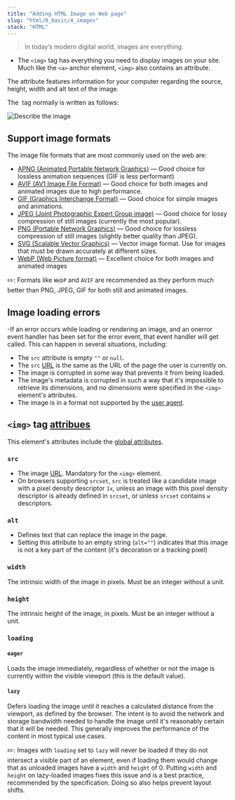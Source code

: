```yaml
---
title: "Adding HTML Image on Web page"
slug: "html/0_basic/4_images"
stack: "HTML"
---
```


> In today’s modern digital world, images are everything.

- The `<img>` tag has everything you need to display images on your site. Much like the `<a>` anchor element, `<img>` also contains an attribute.

The attribute features information for your computer regarding the source, height, width and alt text of the image.

The <img> tag normally is written as follows:

<img src="yourimage.jpg" alt="Describe the image" height="X" width="X">

## Support image formats

The image file formats that are most commonly used on the web are:

- [APNG (Animated Portable Network Graphics)](https://developer.mozilla.org/en-US/docs/Web/Media/Formats/Image_types#apng_animated_portable_network_graphics) — Good choice for lossless animation sequences (GIF is less performant)
- [AVIF (AV1 Image File Format)](https://developer.mozilla.org/en-US/docs/Web/Media/Formats/Image_types#avif_image) — Good choice for both images and animated images due to high performance.
- [GIF (Graphics Interchange Format)](https://developer.mozilla.org/en-US/docs/Web/Media/Formats/Image_types#gif_graphics_interchange_format) — Good choice for simple images and animations.
- [JPEG (Joint Photographic Expert Group image)](https://developer.mozilla.org/en-US/docs/Web/Media/Formats/Image_types#jpeg_joint_photographic_experts_group_image) — Good choice for lossy compression of still images (currently the most popular).
- [PNG (Portable Network Graphics)](https://developer.mozilla.org/en-US/docs/Web/Media/Formats/Image_types#png_portable_network_graphics) — Good choice for lossless compression of still images (slightly better quality than JPEG).
- [SVG (Scalable Vector Graphics)](https://developer.mozilla.org/en-US/docs/Web/Media/Formats/Image_types#svg_scalable_vector_graphics) — Vector image format. Use for images that must be drawn accurately at different sizes.
- [WebP (Web Picture format)](https://developer.mozilla.org/en-US/docs/Web/Media/Formats/Image_types#webp_image) — Excellent choice for both images and animated images

✏️: Formats like `WebP` and `AVIF` are recommended as they perform much better than PNG, JPEG, GIF for both still and animated images.

## Image loading errors

-If an error occurs while loading or rendering an image, and an onerror event handler has been set for the error event, that event handler will get called. This can happen in several situations, including:

- The `src` attribute is empty `""` or `null`.
- The `src` [URL](https://developer.mozilla.org/en-US/docs/Glossary/URL) is the same as the URL of the page the user is currently on.
- The image is corrupted in some way that prevents it from being loaded.
- The image's metadata is corrupted in such a way that it's impossible to retrieve its dimensions, and no dimensions were specified in the `<img>` element's attributes.
- The image is in a format not supported by the [user agent](https://developer.mozilla.org/en-US/docs/Glossary/User_agent).

## `<img>` tag [attribues](https://developer.mozilla.org/en-US/docs/Web/HTML/Element/img#attributes)

This element's attributes include the [global attributes](https://developer.mozilla.org/en-US/docs/Web/HTML/Global_attributes).

### `src`

- The image [URL](https://developer.mozilla.org/en-US/docs/Glossary/URL). Mandatory for the `<img>` element.
- On browsers supporting `srcset`, `src` is treated like a candidate image with a pixel density descriptor `1x`, unless an image with this pixel density descriptor is already defined in `srcset`, or unless `srcset` contains `w` descriptors.

### `alt`

- Defines text that can replace the image in the page.
- Setting this attribute to an empty string (`alt=""`) indicates that this image is not a key part of the content (it's decoration or a tracking pixel)

### `width`

The intrinsic width of the image in pixels. Must be an integer without a unit.

### `height`

The intrinsic height of the image, in pixels. Must be an integer without a unit.

### `loading`

#### `eager`

Loads the image immediately, regardless of whether or not the image is currently within the visible viewport (this is the default value).

#### `lazy`

Defers loading the image until it reaches a calculated distance from the viewport, as defined by the browser. The intent is to avoid the network and storage bandwidth needed to handle the image until it's reasonably certain that it will be needed. This generally improves the performance of the content in most typical use cases.

✏️: Images with `loading` set to `lazy` will never be loaded if they do not intersect a visible part of an element, even if loading them would change that as unloaded images have a `width` and `height` of 0. Putting `width` and `height` on lazy-loaded images fixes this issue and is a best practice, recommended by the specification. Doing so also helps prevent layout shifts.
